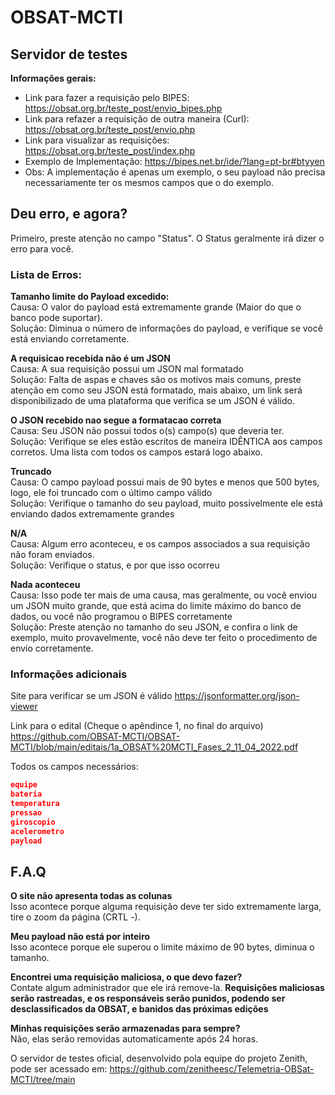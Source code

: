 # OBSAT-MCTI
## Servidor de testes

**Informações gerais:**

- Link para fazer a requisição pelo BIPES: https://obsat.org.br/teste_post/envio_bipes.php 
- Link para refazer a requisição de outra maneira (Curl): https://obsat.org.br/teste_post/envio.php 
- Link para visualizar as requisições: https://obsat.org.br/teste_post/index.php
- Exemplo de Implementação: https://bipes.net.br/ide/?lang=pt-br#btyyen
- Obs: A implementação é apenas um exemplo, o seu payload não precisa necessariamente ter os mesmos campos que o do exemplo.


## Deu erro, e agora?


Primeiro, preste atenção no campo "Status". O Status geralmente irá dizer o erro para você. 	


### Lista de Erros:


**Tamanho limite do Payload excedido:**<br>
Causa: O valor do payload está extremamente grande (Maior do que o banco pode suportar).<br>
Solução: Diminua o número de informações do payload, e verifique se você está enviando corretamente.<br>

**A requisicao recebida não é um JSON**<br>
Causa: A sua requisição possui um JSON mal formatado<br>
Solução: Falta de aspas e chaves são os motivos mais comuns, preste atenção em como seu JSON está formatado, mais abaixo, um link será disponibilizado de uma plataforma que verifica se um JSON é válido.<br>

**O JSON recebido nao segue a formatacao correta**<br>
Causa: Seu JSON não possui todos o(s) campo(s) que deveria ter.<br>
Solução: Verifique se eles estão escritos de maneira IDÊNTICA aos campos corretos. Uma lista com todos os campos estará logo abaixo.<br>


**Truncado**<br>
Causa: O campo payload possui mais de 90 bytes e menos que 500 bytes, logo, ele foi truncado com o último campo válido<br>
Solução: Verifique o tamanho do seu payload, muito possivelmente ele está enviando dados extremamente grandes<br>


**N/A**<br>
Causa: Algum erro aconteceu, e os campos associados a sua requisição não foram enviados.<br>
Solução: Verifique o status, e por que isso ocorreu<br>


**Nada aconteceu**<br>
Causa: Isso pode ter mais de uma causa, mas geralmente, ou você enviou um JSON muito grande, que está acima do limite máximo do banco de dados, ou você não programou o BIPES corretamente<br>
Solução: Preste atenção no tamanho do seu JSON, e confira o link de exemplo, muito provavelmente, você não deve ter feito o procedimento de envio corretamente.<br>


### **Informações adicionais**

Site para verificar se um JSON é válido 
https://jsonformatter.org/json-viewer 

Link para o edital (Cheque o apêndince 1, no final do arquivo)
https://github.com/OBSAT-MCTI/OBSAT-MCTI/blob/main/editais/1a_OBSAT%20MCTI_Fases_2_11_04_2022.pdf

Todos os campos necessários:
```json
equipe
bateria
temperatura
pressao
giroscopio
acelerometro
payload
```

## F.A.Q

**O site não apresenta todas as colunas**<br>
Isso acontece porque alguma requisição deve ter sido extremamente larga, tire o zoom da página (CRTL -).

**Meu payload não está por inteiro**<br>
Isso acontece porque ele superou o limite máximo de 90 bytes, diminua o tamanho.

**Encontrei uma requisição maliciosa, o que devo fazer?**<br>
Contate algum administrador que ele irá remove-la. **Requisições maliciosas serão rastreadas, e os responsáveis serão punidos, podendo ser desclassificados da OBSAT, e banidos das próximas edições**

**Minhas requisições serão armazenadas para sempre?**<br>
Não, elas serão removidas automaticamente após 24 horas.

O servidor de testes oficial, desenvolvido pola equipe do projeto Zenith, pode ser acessado em:
https://github.com/zenitheesc/Telemetria-OBSat-MCTI/tree/main
